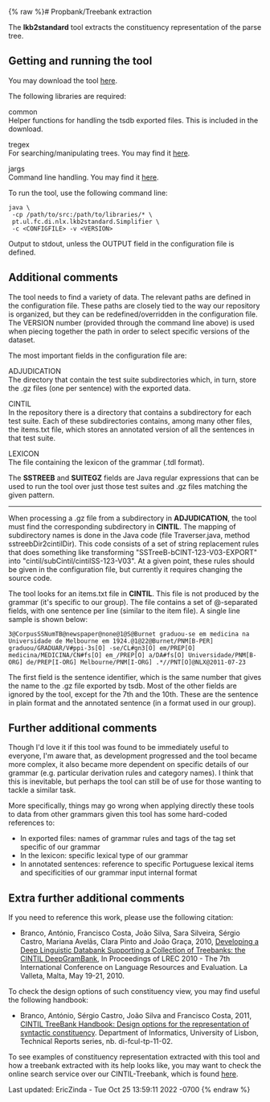 {% raw %}# Propbank/Treebank extraction

The **lkb2standard** tool extracts the constituency representation of
the parse tree.

## Getting and running the tool

You may download the tool
[here](http://nlx-server.di.fc.ul.pt/~jsilva/lkb2standard_release.tar.gz).

The following libraries are required:

common\
Helper functions for handling the tsdb exported files. This is included
in the download.

tregex\
For searching/manipulating trees. You may find it
[here](http://nlp.stanford.edu/software/tregex.shtml).

jargs\
Command line handling. You may find it
[here](http://jargs.sourceforge.net).

To run the tool, use the following command line:

    java \
     -cp /path/to/src:/path/to/libraries/* \
     pt.ul.fc.di.nlx.lkb2standard.Simplifier \
     -c <CONFIGFILE> -v <VERSION>

Output to stdout, unless the OUTPUT field in the configuration file is
defined.

## Additional comments

The tool needs to find a variety of data. The relevant paths are defined
in the configuration file. These paths are closely tied to the way our
repository is organized, but they can be redefined/overridden in the
configuration file. The VERSION number (provided through the command
line above) is used when piecing together the path in order to select
specific versions of the dataset.

The most important fields in the configuration file are:

ADJUDICATION\
The directory that contain the test suite subdirectories which, in turn,
store the .gz files (one per sentence) with the exported data.

CINTIL\
In the repository there is a directory that contains a subdirectory for
each test suite. Each of these subdirectories contains, among many other
files, the items.txt file, which stores an annotated version of all the
sentences in that test suite.

LEXICON\
The file containing the lexicon of the grammar (.tdl format).

The **SSTREEB** and **SUITEGZ** fields are Java regular expressions that
can be used to run the tool over just those test suites and .gz files
matching the given pattern.

* * *

When processing a .gz file from a subdirectory in **ADJUDICATION**, the
tool must find the corresponding subdirectory in **CINTIL**. The mapping
of subdirectory names is done in the Java code (file Traverser.java,
method sstreebDir2cintilDir). This code consists of a set of string
replacement rules that does something like transforming
"SSTreeB-bCINT-123-V03-EXPORT" into "cintil/subCintil/cintilSS-123-V03".
At a given point, these rules should be given in the configuration file,
but currently it requires changing the source code.

The tool looks for an items.txt file in **CINTIL**. This file is not
produced by the grammar (it's specific to our group). The file contains
a set of @-separated fields, with one sentence per line (similar to the
item file). A single line sample is shown below:

    3@CorpusSSNumTB@newspaper@none@1@S@Burnet graduou-se em medicina na Universidade de Melbourne em 1924.@1@22@Burnet/PNM[B-PER] graduou/GRADUAR/V#ppi-3s[O] -se/CL#gn3[O] em/PREP[O] medicina/MEDICINA/CN#fs[O] em_/PREP[O] a/DA#fs[O] Universidade/PNM[B-ORG] de/PREP[I-ORG] Melbourne/PNM[I-ORG] .*//PNT[O]@NLX@2011-07-23

The first field is the sentence identifier, which is the same number
that gives the name to the .gz file exported by tsdb. Most of the other
fields are ignored by the tool, except for the 7th and the 10th. These
are the sentence in plain format and the annotated sentence (in a format
used in our group).

## Further additional comments

Though I'd love it if this tool was found to be immediately useful to
everyone, I'm aware that, as development progressed and the tool became
more complex, it also became more dependent on specific details of our
grammar (e.g. particular derivation rules and category names). I think
that this is inevitable, but perhaps the tool can still be of use for
those wanting to tackle a similar task.

More specifically, things may go wrong when applying directly these
tools to data from other grammars given this tool has some hard-coded
references to:

- In exported files: names of grammar rules and tags of the tag set
specific of our grammar
- In the lexicon: specific lexical type of our grammar
- In annotated sentences: reference to specific Portuguese lexical
items and specificities of our grammar input internal format

## Extra further additional comments

If you need to reference this work, please use the following citation:

- Branco, António, Francisco Costa, João Silva, Sara Silveira, Sérgio
Castro, Mariana Avelãs, Clara Pinto and João Graça, 2010,
[Developing a Deep Linguistic Databank Supporting a Collection of
Treebanks: the CINTIL
DeepGramBank](http://www.di.fc.ul.pt/~ahb/Brancoetal2010.pdf), In
Proceedings of LREC 2010 - The 7th International Conference on
Language Resources and Evaluation. La Valleta, Malta, May
19-21, 2010.

To check the design options of such constituency view, you may find
useful the following handbook:

- Branco, António, Sérgio Castro, João Silva and Francisco Costa,
2011, [CINTIL TreeBank Handbook: Design options for the
representation of syntactic
constituency](http://hdl.handle.net/10455/6746). Department of
Informatics, University of Lisbon, Technical Reports series, nb.
di-fcul-tp-11-02.

To see examples of constituency representation extracted with this tool
and how a treebank extracted with its help looks like, you may want to
check the online search service over our CINTIL-Treebank, which is found
[here](http://lxcenter.di.fc.ul.pt/services/en/LXServicesSearcher.html).

Last updated: EricZinda - Tue Oct 25 13:59:11 2022 -0700
{% endraw %}